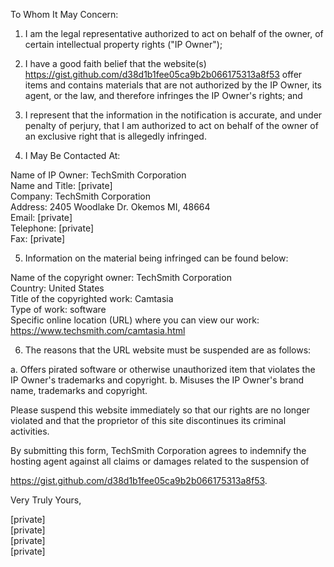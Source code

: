 To Whom It May Concern:

1. I am the legal representative authorized to act on behalf of the owner, of certain intellectual property rights ("IP Owner");

2. I have a good faith belief that the website(s) https://gist.github.com/d38d1b1fee05ca9b2b066175313a8f53
offer items and contains materials that are not authorized by the IP Owner, its agent, or the law, and therefore infringes the IP Owner's rights; and

3. I represent that the information in the notification is accurate, and under penalty of perjury, that I am authorized to act on behalf of the owner of an exclusive right that is allegedly infringed.

4. I May Be Contacted At:  

Name of IP Owner: TechSmith Corporation  
Name and Title: [private]  
Company: TechSmith Corporation  
Address: 2405 Woodlake Dr. Okemos MI, 48664  
Email: [private]  
Telephone: [private]  
Fax: [private]  

5. Information on the material being infringed can be found below:

Name of the copyright owner: TechSmith Corporation  
Country: United States  
Title of the copyrighted work: Camtasia  
Type of work: software  
Specific online location (URL) where you can view our work: https://www.techsmith.com/camtasia.html  

6. The reasons that the URL website must be suspended are as follows:  

a. Offers pirated software or otherwise unauthorized item that violates the IP Owner's trademarks and copyright.
b. Misuses the IP Owner's brand name, trademarks and copyright.

Please suspend this website immediately so that our rights are no longer violated and that the proprietor of this site discontinues its criminal activities.

By submitting this form, TechSmith Corporation agrees to indemnify the hosting agent against all claims or damages related to the suspension of

https://gist.github.com/d38d1b1fee05ca9b2b066175313a8f53.

Very Truly Yours,

[private]  
[private]  
[private]  
[private]
